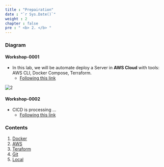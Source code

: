 ```yaml
---
title : "Prepairation"
date : "`r Sys.Date()`"
weight : 2
chapter : false
pre : " <b> 2. </b> "
---
```


### Diagram 
#### Workshop-0001
-   In this lab, we will be automate deploy a Server in **AWS Cloud** with tools: AWS CLI, Docker Compose, Terraform. 
    -   [Following this link](3-config/3.1-ec2)

![2](/thedevops/images/2/tf-ws-0001.png?featherlight=false&width=90pc)

#### Workshop-0002 
-   CICD is processing ...
    -  [Following this link](3-config/3.2-cicd)

### Contents

1. [Docker](2.1-docker/)
2. [AWS](2.2-aws/)
3. [Teraform](2.3-terraform/)
4. [Git](2.4-git/)
5. [Local](2.5-local/)
